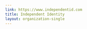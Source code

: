 ```yaml
---
link: https://www.independentid.com
title: Independent Identity
layout: organization-single
---
```

